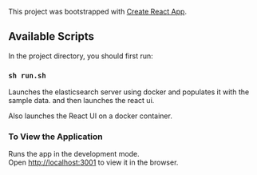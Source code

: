 This project was bootstrapped with [Create React App](https://github.com/facebook/create-react-app).

## Available Scripts

In the project directory, you should first run:

### `sh run.sh`

Launches the elasticsearch server using docker and populates it with the sample data. and then launches the react ui. 


Also launches the React UI on a docker container.

### To View the Application


Runs the app in the development mode.<br />
Open [http://localhost:3001](http://localhost:3001) to view it in the browser.
